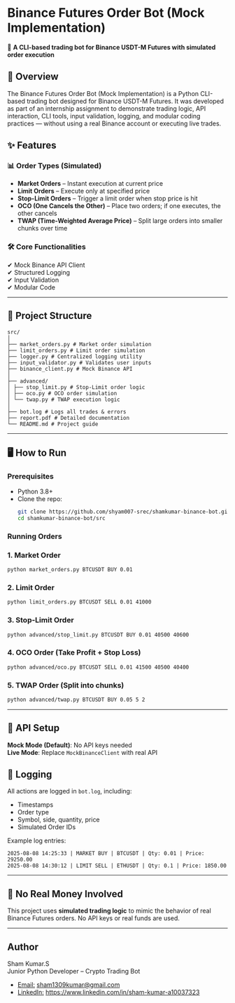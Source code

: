 # Binance Futures Order Bot (Mock Implementation)  

🚀 **A CLI-based trading bot for Binance USDT-M Futures with simulated order execution**  

## 📌 Overview  
The Binance Futures Order Bot (Mock Implementation) is a Python CLI-based trading bot designed for Binance USDT-M Futures.
It was developed as part of an internship assignment to demonstrate trading logic, API interaction, CLI tools, input validation, logging, and modular coding practices — without using a real Binance account or executing live trades.

## ✨ Features  

### 📊 Order Types (Simulated)  
- **Market Orders** – Instant execution at current price  
- **Limit Orders** – Execute only at specified price  
- **Stop-Limit Orders** – Trigger a limit order when stop price is hit  
- **OCO (One Cancels the Other)** – Place two orders; if one executes, the other cancels  
- **TWAP (Time-Weighted Average Price)** – Split large orders into smaller chunks over time  

### 🛠 Core Functionalities  
✔ Mock Binance API Client  
✔ Structured Logging  
✔ Input Validation  
✔ Modular Code  

---

## 📁 Project Structure

```
src/
│
├── market_orders.py # Market order simulation
├── limit_orders.py # Limit order simulation
├── logger.py # Centralized logging utility
├── input_validator.py # Validates user inputs
├── binance_client.py # Mock Binance API
│
├── advanced/
│ ├── stop_limit.py # Stop-Limit order logic
│ ├── oco.py # OCO order simulation
│ └── twap.py # TWAP execution logic
│
├── bot.log # Logs all trades & errors
├── report.pdf # Detailed documentation
└── README.md # Project guide
```

---




## 🖥 How to Run  

### Prerequisites  
- Python 3.8+  
- Clone the repo:  
  ```bash
  git clone https://github.com/shyam007-srec/shamkumar-binance-bot.git
  cd shamkumar-binance-bot/src
### Running Orders
### 1. Market Order
```bash
python market_orders.py BTCUSDT BUY 0.01
```

### 2. Limit Order
```bash
python limit_orders.py BTCUSDT SELL 0.01 41000
```

### 3. Stop-Limit Order
```bash
python advanced/stop_limit.py BTCUSDT BUY 0.01 40500 40600
```

### 4. OCO Order (Take Profit + Stop Loss)
```bash
python advanced/oco.py BTCUSDT SELL 0.01 41500 40500 40400
```

### 5. TWAP Order (Split into chunks)
```bash
python advanced/twap.py BTCUSDT BUY 0.05 5 2
```

---

## 🔑 API Setup

**Mock Mode (Default)**: No API keys needed  
**Live Mode**: Replace `MockBinanceClient` with real API




## 📄 Logging

All actions are logged in `bot.log`, including:
- Timestamps
- Order type
- Symbol, side, quantity, price
- Simulated Order IDs


Example log entries:

```text
2025-08-08 14:25:33 | MARKET BUY | BTCUSDT | Qty: 0.01 | Price: 29250.00
2025-08-08 14:30:12 | LIMIT SELL | ETHUSDT | Qty: 0.1 | Price: 1850.00
```

---

## 🚫 No Real Money Involved

This project uses **simulated trading logic** to mimic the behavior of real Binance Futures orders. No API keys or real funds are used.

---



## Author

Sham Kumar.S  
Junior Python Developer – Crypto Trading Bot

- [Email:](sham1309kumar@gmail.com) sham1309kumar@gmail.com
- [LinkedIn:](https://www.linkedin.com/in/sham-kumar-a10037323) https://www.linkedin.com/in/sham-kumar-a10037323



